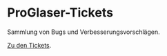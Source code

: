 # ProGlaser-Tickets

Sammlung von Bugs und Verbesserungsvorschlägen.

[Zu den Tickets](https://github.com/UweTrottmann/ProGlaser-Tickets/issues).
